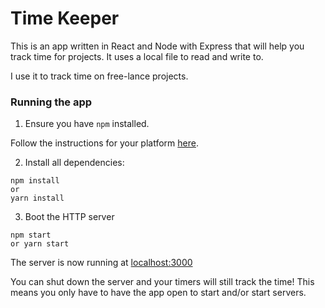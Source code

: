 # Time Keeper

This is an app written in React and Node with Express that will help
you track time for projects. It uses a local file to read and write to.

I use it to track time on free-lance projects.

### Running the app

1. Ensure you have `npm` installed.

Follow the instructions for your platform [here](https://github.com/npm/npm).

2. Install all dependencies:

````
npm install
or
yarn install
````

3. Boot the HTTP server

````
npm start
or yarn start
````

The server is now running at [localhost:3000](localhost:3000)

You can shut down the server and your timers will still track the time! This means you only have to have the app open to
start and/or start servers.
